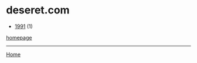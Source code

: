 # deseret.com

  * [1991](./deseret-com-1991.md) (1)

[homepage](https://www.deseret.com/)

----

[Home](../index.md)
